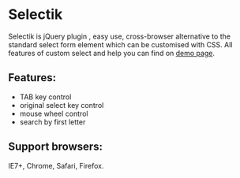 Selectik
========
Selectik is jQuery plugin , easy use, cross-browser alternative to the standard select form element which can be customised with CSS.
All features of custom select and help you can find on <a href="http://brankub.github.com/selectik">demo page</a>.

Features:
---------
* TAB key control
* original select key control
* mouse wheel control
* search by first letter

Support browsers:
-----------------
IE7+, Chrome, Safari, Firefox.
        
        